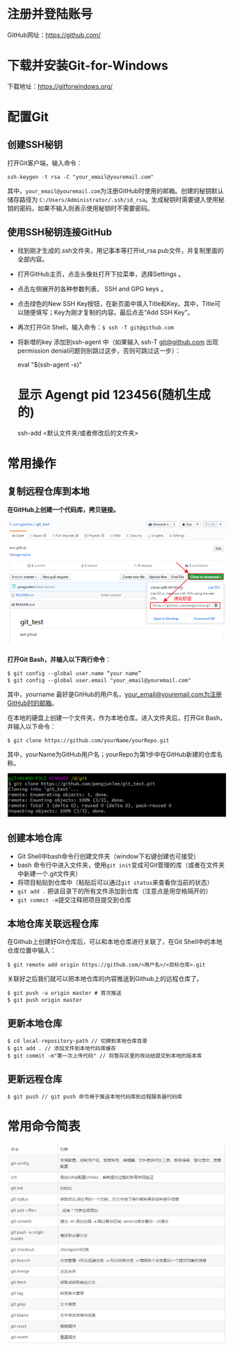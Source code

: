 # 注册并登陆账号
GitHub网址：<https://github.com/>

# 下载并安装Git-for-Windows
下载地址：<https://gitforwindows.org/>

# 配置Git
## 创建SSH秘钥
打开Git客户端，输入命令：

	ssh-keygen -t rsa -C "your_email@youremail.com"

其中，`your_email@youremail.com`为注册GitHub时使用的邮箱。创建的秘钥默认储存路径为 `C:/Users/Administrator/.ssh/id_rsa`。生成秘钥时需要键入使用秘钥的密码，如果不输入则表示使用秘钥时不需要密码。

## 使用SSH秘钥连接GitHub
- 找到刚才生成的.ssh文件夹，用记事本等打开id_rsa.pub文件，并复制里面的全部内容。
- 打开GitHub主页，点击头像处打开下拉菜单，选择Settings 。
- 点击左侧展开的各种参数列表， SSH and GPG keys 。
- 点击绿色的New SSH Key按钮，在新页面中填入Title和Key。其中，Title可以随便填写；Key为刚才复制的内容。最后点击“Add SSH Key”。
- 再次打开Git Shell，输入命令：`$ ssh -T git@github.com`
- 将新增的key 添加到ssh-agent 中（如果输入 ssh-T git@github.com 出现 permission denial问题则别跳过这步，否则可跳过这一步）：

	eval "$(ssh-agent -s)"
	# 显示 Agengt pid 123456(随机生成的)
	ssh-add <默认文件夹/或者修改后的文件夹>

# 常用操作
## 复制远程仓库到本地
**在GitHub上创建一个代码库，拷贝链接。**
<div align=center>

![Github](./imgs/19.png "Github示意图")
<div align=left>

**打开Git Bash，并输入以下两行命令**：

	$ git config --global user.name “your name”
	$ git config --global user.email "your_email@youremail.com"

其中，yourname 最好是GitHub的用户名，your_email@youremail.com为注册GitHub时的邮箱。

在本地的硬盘上创建一个文件夹，作为本地仓库。进入文件夹后，打开Git Bash，并输入以下命令：

	$ git clone https://github.com/yourName/yourRepo.git

其中，yourName为GitHub用户名；yourRepo为第1步中在GitHub新建的仓库名称。

<div align=center>

![Github](./imgs/20.png "Github示意图")
<div align=left>

## 创建本地仓库
- Git Shell中bash命令行创建文件夹（window下右键创建也可接受）
- bash 命令行中进入文件夹，使用`git init`变成可Git管理的库（或者在文件夹中新建一个.git文件夹）
- 将项目粘贴到仓库中（粘贴后可以通过`git status`来查看你当前的状态）
- `git add .` 把该目录下的所有文件添加到仓库（注意点是用空格隔开的）
- `git commit -m`提交注释把项目提交到仓库

## 本地仓库关联远程仓库
在Github上创建好Git仓库后，可以和本地仓库进行关联了，在Git Shell中的本地仓库位置中输入：

	$ git remote add origin https://github.com/<用户名>/<目标仓库>.git

关联好之后我们就可以把本地仓库的内容推送到Github上的远程仓库了。

	$ git push -u origin master # 首次推送
	$ git push origin master

## 更新本地仓库

	$ cd local-repository-path // 切换到本地仓库目录
	$ git add . // 添加文件到本地代码库缓存
	$ git commit -m"第一次上传代码" // 将暂存区里的改动给提交到本地的版本库

## 更新远程仓库

	$ git push // git push 命令用于推送本地代码库到远程服务器代码库

# 常用命令简表

<div align=center>

![Github](./imgs/18.png "Github示意图")
<div align=left>